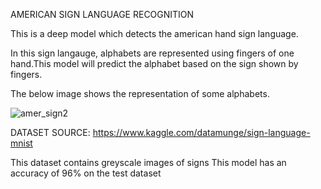 AMERICAN SIGN LANGUAGE RECOGNITION

This is a deep model which detects the american hand sign language.

In this sign langauge, alphabets are represented using fingers of one hand.This model will predict the alphabet based on the sign shown by fingers.

The below image shows the representation of some alphabets.

![amer_sign2](https://user-images.githubusercontent.com/53928899/79650802-d41ae580-81ce-11ea-801d-474a933b0a66.png)

DATASET SOURCE:
https://www.kaggle.com/datamunge/sign-language-mnist

This dataset contains greyscale images of signs
This model has an accuracy of 96% on the test dataset
